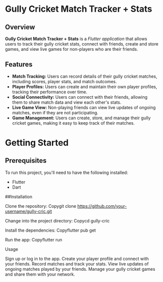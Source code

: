 # Gully Cricket Match Tracker + Stats
## Overview
**Gully Cricket Match Tracker + Stats** is a *Flutter application* that allows users to track their gully cricket stats, connect with friends, create and store games, and view live games for non-players who are their friends.
## Features
- **Match Tracking:** Users can record details of their gully cricket matches, including scores, player stats, and match outcomes.
- **Player Profiles:** Users can create and maintain their own player profiles, tracking their performance over time.
- **Social Connectivity:** Users can connect with their friends, allowing them to share match data and view each other's stats.
- **Live Game View:** Non-playing friends can view live updates of ongoing matches, even if they are not participating.
- **Game Management:** Users can create, store, and manage their gully cricket games, making it easy to keep track of their matches.

# Getting Started
## Prerequisites
To run this project, you'll need to have the following installed:
- Flutter
- Dart

##Installation

Clone the repository:
Copygit clone https://github.com/your-username/gully-cric.git

Change into the project directory:
Copycd gully-cric

Install the dependencies:
Copyflutter pub get

Run the app:
Copyflutter run


Usage

Sign up or log in to the app.
Create your player profile and connect with your friends.
Record matches and track your stats.
View live updates of ongoing matches played by your friends.
Manage your gully cricket games and share them with your network.
